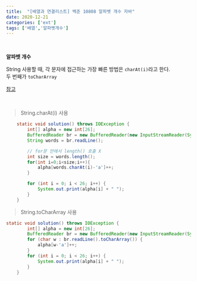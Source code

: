 ```yaml
---
title:  "[배열과 연결리스트] 백준 10808 알파벳 개수 자바"
date: 2020-12-21
categories: ['ext']
tags: ['배열','알파벳개수']
---
```

<br>

**알파벳 개수**
<br>

String 사용할 때, 각 문자에 접근하는 가장 빠른 방법은 `charAt(i)`라고 한다.<br>
두 번째가 `toCharArray`<br>

[참고](https://qastack.kr/programming/8894258/fastest-way-to-iterate-over-all-the-chars-in-a-string)

<br>

> String.charAt(i) 사용

```java
    static void solution() throws IOException {
        int[] alpha = new int[26];
        BufferedReader br = new BufferedReader(new InputStreamReader(System.in));
        String words = br.readLine();

        // for문 안에서 length() 호출 X
        int size = words.length();
        for(int i=0;i<size;i++){
            alpha[words.charAt(i)-'a']++;
        }

        for (int i = 0; i < 26; i++) {
            System.out.print(alpha[i] + " ");
        }
    }
```


> String.toCharArray 사용

```java
static void solution() throws IOException {
        int[] alpha = new int[26];
        BufferedReader br = new BufferedReader(new InputStreamReader(System.in));
        for (char w : br.readLine().toCharArray()) {
            alpha[w-'a']++;
        }
        for (int i = 0; i < 26; i++) {
            System.out.print(alpha[i] + " ");
        }
    }
```




<br><br>